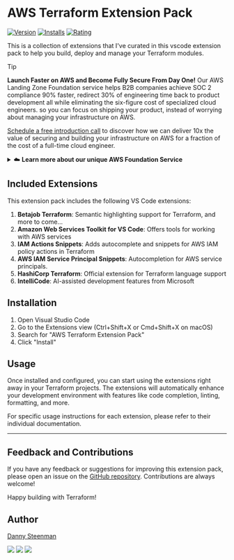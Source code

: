 # AWS Terraform Extension Pack

[![Version](https://img.shields.io/visual-studio-marketplace/v/dannysteenman.aws-terraform-extension-pack?color=374151&label=Visual%20Studio%20Marketplace&labelColor=000&logo=visual-studio-code&logoColor=0098FF)](https://marketplace.visualstudio.com/items?itemName=dannysteenman.aws-terraform-extension-pack)
[![Installs](https://img.shields.io/visual-studio-marketplace/i/dannysteenman.aws-terraform-extension-pack 'Currently Installed')](https://marketplace.visualstudio.com/items?itemName=dannysteenman.aws-terraform-extension-pack)
[![Rating](https://img.shields.io/visual-studio-marketplace/stars/dannysteenman.aws-terraform-extension-pack)](https://marketplace.visualstudio.com/items?itemName=dannysteenman.aws-terraform-extension-pack)

This is a collection of extensions that I've curated in this vscode extension pack to help you build, deploy and manage your Terraform modules.

> [!TIP]
> **Launch Faster on AWS and Become Fully Secure From Day One!** Our AWS Landing Zone Foundation service helps B2B companies achieve SOC 2 compliance 90% faster,  redirect 30% of engineering time back to product development all while eliminating the six-figure cost of specialized cloud engineers. so you can focus on shipping your product, instead of worrying about managing your infrastructure on AWS.
>
> [Schedule a free introduction call](https://towardsthecloud.com/contact) to discover how we can deliver 10x the value of securing and building your infrastructure on AWS for a fraction of the cost of a full-time cloud engineer.

<details><summary>☁️ <strong>Learn more about our unique AWS Foundation Service</strong></summary>

<br/>

Is AWS complexity draining your engineering resources? Most B2B startups and growing businesses struggle with overwhelming configuration options, time-consuming compliance requirements, and diverting valuable developer talent away from core product development. Without specialized AWS expertise, you risk security vulnerabilities, mounting technical debt, and delayed time-to-market. All while your competitors race ahead.

Traditional AWS consultancies only compound this problem. They're incentivized to bill by the hour, extending projects indefinitely rather than focusing on your business outcomes. We take the opposite approach. Our fixed-price subscription model proves how confident we are in delivering results, not just billable hours. We succeed when you succeed, aligning our incentives with your growth rather than your AWS complexity.

## Our Solution: Enterprise-Grade AWS Foundation

We deliver an enterprise-grade AWS Landing Zone built entirely in AWS CDK coupled with a support and consultacy foundation that grows with your business needs. Here's what we'll deliver to you:

### We deploy a [Secure and Compliant Landing Zone](https://towardsthecloud.com/services/aws-landing-zone)
- Multi-account architecture with proper security boundaries
  - Achieves a **100% score on the industry-standard [CIS AWS Foundation Benchmark](https://docs.aws.amazon.com/securityhub/latest/userguide/cis-aws-foundations-benchmark.html)**
  - **Achieves a 96% rating on AWS's own [foundational security best practices](https://docs.aws.amazon.com/securityhub/latest/userguide/fsbp-standard.html)**
- Setup entirely using AWS CDK (Infrastructure as Code)
- Budget monitoring and notifications across all accounts
- Deploy changes quickly through GitHub Actions
- We're continuously adding new features as listed on our [Roadmap](https://github.com/towardsthecloud/aws-cdk-landing-zone-roadmap)

### We upskill and accelerate your Developers
- They gain access to our library of ready-to-use, security-hardened AWS CDK components
- They receive guidance on how to utilize AWS best practices for your architecture so you avoid technical debt later on

### We monitor and maintain the multi-account setup & provide ongoing support
- Gain new Landing Zone features once they're released and get free maintenance and security updates
- Get priority support through Slack/Teams whenever you need assistance with infrastructure challenges
- We proactively do quarterly [security](https://towardsthecloud.com/services/aws-security-review) and [cost optimization](https://towardsthecloud.com/services/aws-cost-optimization) assessments to verify AWS account compliance and provide advice to reduce your AWS bill

### What This Means For Your Business
- **30% Lower TCO**: Cut your Total Cost of Ownership (TCO) by up to 30% through right-sized resources and architectural optimization while eliminating the $150K+ annual cost of a specialized AWS hire
- **Close Enterprise Deals Faster**: Win enterprise clients with SOC2 compliance ready in weeks instead of months - our clients report 50% faster sales cycles with security-conscious customers
- **Unleash Your Development Team**: Redirect up to 30% of engineering time from infrastructure back to revenue-generating product features with our pre-built, compliant components
- **Scale Without Infrastructure Headaches**: Grow from startup to enterprise without ever rebuilding your foundation - our architecture scales seamlessly from your first customer to your millionth

We deliver all of this as a [simple subscription service](https://towardsthecloud.com/pricing). No large upfront costs, no lock-in. You'll essentially get a solid and secure landing zone foundation + a decade of AWS expertise without having to hire a full-time Cloud Engineer.

<a href="https://towardsthecloud.com/contact"><img alt="Schedule a free introduction call" src="https://img.shields.io/badge/schedule%20a%20free%20introduction%20call-success.svg?style=for-the-badge"/></a>
</details>

## Included Extensions

This extension pack includes the following VS Code extensions:

1. **Betajob Terraform**: Semantic highlighting support for Terraform, and more to come...
2. **Amazon Web Services Toolkit for VS Code**: Offers tools for working with AWS services
3. **IAM Actions Snippets**: Adds autocomplete and snippets for AWS IAM policy actions in Terraform
4. **AWS IAM Service Principal Snippets**: Autocompletion for AWS service principals.
5. **HashiCorp Terraform**: Official extension for Terraform language support
6. **IntelliCode**: AI-assisted development features from Microsoft

## Installation

1. Open Visual Studio Code
2. Go to the Extensions view (Ctrl+Shift+X or Cmd+Shift+X on macOS)
3. Search for "AWS Terraform Extension Pack"
4. Click "Install"

## Usage

Once installed and configured, you can start using the extensions right away in your Terraform projects. The extensions will automatically enhance your development environment with features like code completion, linting, formatting, and more.

For specific usage instructions for each extension, please refer to their individual documentation.

---
## Feedback and Contributions

If you have any feedback or suggestions for improving this extension pack, please open an issue on the [GitHub repository](https://github.com/towardsthecloud/vscode-terraform-extension-pack/issues). Contributions are always welcome!

Happy building with Terraform!

## Author

[Danny Steenman](https://towardsthecloud.com/about)

[![](https://img.shields.io/badge/LinkedIn-0077B5?style=for-the-badge&logo=linkedin&logoColor=white)](https://www.linkedin.com/company/towardsthecloud)
[![](https://img.shields.io/badge/X-000000?style=for-the-badge&logo=x&logoColor=white)](https://twitter.com/dannysteenman)
[![](https://img.shields.io/badge/GitHub-2b3137?style=for-the-badge&logo=github&logoColor=white)](https://github.com/towardsthecloud)
